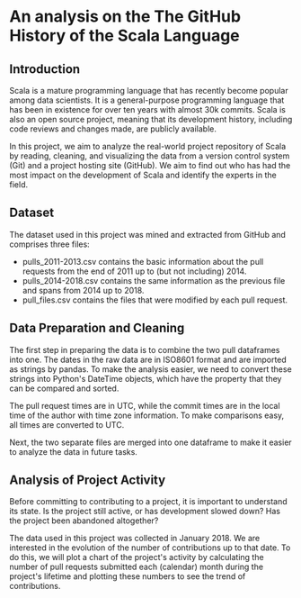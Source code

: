 # An analysis on the The GitHub History of the Scala Language

## Introduction
Scala is a mature programming language that has recently become popular among data scientists. It is a general-purpose programming language that has been in existence for over ten years with almost 30k commits. Scala is also an open source project, meaning that its development history, including code reviews and changes made, are publicly available.

In this project, we aim to analyze the real-world project repository of Scala by reading, cleaning, and visualizing the data from a version control system (Git) and a project hosting site (GitHub). We aim to find out who has had the most impact on the development of Scala and identify the experts in the field.

## Dataset
The dataset used in this project was mined and extracted from GitHub and comprises three files:

* pulls_2011-2013.csv contains the basic information about the pull requests from the end of 2011 up to (but not including) 2014.
* pulls_2014-2018.csv contains the same information as the previous file and spans from 2014 up to 2018.
* pull_files.csv contains the files that were modified by each pull request.
## Data Preparation and Cleaning
The first step in preparing the data is to combine the two pull dataframes into one. The dates in the raw data are in ISO8601 format and are imported as strings by pandas. To make the analysis easier, we need to convert these strings into Python's DateTime objects, which have the property that they can be compared and sorted.

The pull request times are in UTC, while the commit times are in the local time of the author with time zone information. To make comparisons easy, all times are converted to UTC.

Next, the two separate files are merged into one dataframe to make it easier to analyze the data in future tasks.

## Analysis of Project Activity
Before committing to contributing to a project, it is important to understand its state. Is the project still active, or has development slowed down? Has the project been abandoned altogether?

The data used in this project was collected in January 2018. We are interested in the evolution of the number of contributions up to that date. To do this, we will plot a chart of the project's activity by calculating the number of pull requests submitted each (calendar) month during the project's lifetime and plotting these numbers to see the trend of contributions.







